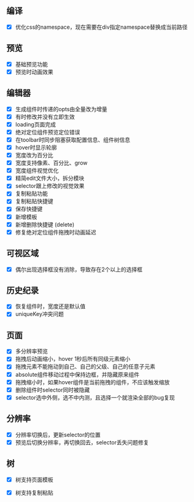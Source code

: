 ## 编译
- [x] 优化css的namespace，现在需要在div指定namespace替换成当前路径

## 预览
- [x] 基础预览功能
- [x] 预览时动画效果

## 编辑器
- [x] 生成组件时传递的opts由全量改为增量
- [x] 有时修改并没有立即生效
- [x] loading页面完成
- [x] 绝对定位组件预览定位错误
- [x] 在toolbar时同步阻塞获取配置信息、组件树信息
- [x] hover时显示轮廓
- [x] 宽度改为百分比
- [x] 宽度支持像素、百分比、grow
- [x] 宽度组件视觉优化
- [x] 精简edit文件大小，拆分模块
- [x] selector跟上修改的视觉效果
- [x] 复制粘贴功能
- [x] 复制粘贴快捷键
- [x] 保存快捷键
- [x] 新增模板
- [x] 新增删除快捷键 (delete)
- [x] 修复绝对定位组件拖拽时动画延迟

## 可视区域
- [x] 偶尔出现选择框没有消除，导致存在2个以上的选择框

## 历史纪录
- [x] 恢复组件时，宽度还是默认值
- [x] uniqueKey冲突问题

## 页面
- [x] 多分辨率预览
- [x] 拖拽后动画缩小，hover 1秒后所有同级元素缩小
- [x] 拖拽元素不能拖动到自己、自己的父级、自己的任意子元素
- [x] absolute组件移动过程中保持边框，并隐藏原来组件
- [x] 拖拽缩小时，如果hover组件是当前拖拽的组件，不应该触发缩放
- [x] 删除组件时selector同时被隐藏
- [x] selector选中外侧，选不中内测，且选择一个就渲染全部的bug复现

## 分辨率
- [x] 分辨率切换后，更新selector的位置
- [x] 预览后切换分辨率，再切换回去，selector丢失问题修复

## 树
- [x] 树支持页面模板
- [x] 树支持复制粘贴

